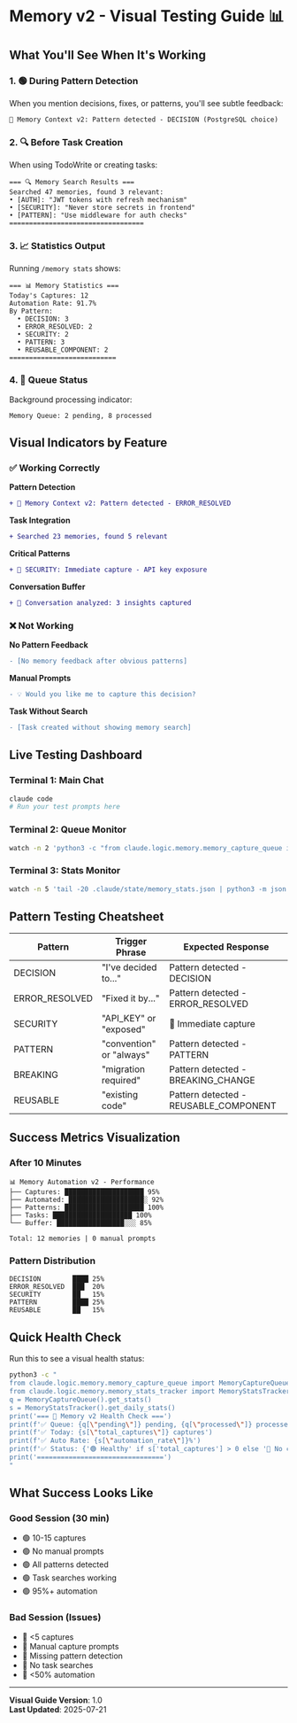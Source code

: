 # Memory v2 - Visual Testing Guide 📊

## What You'll See When It's Working

### 1. 🟢 During Pattern Detection
When you mention decisions, fixes, or patterns, you'll see subtle feedback:
```
🧠 Memory Context v2: Pattern detected - DECISION (PostgreSQL choice)
```

### 2. 🔍 Before Task Creation
When using TodoWrite or creating tasks:
```
=== 🔍 Memory Search Results ===
Searched 47 memories, found 3 relevant:
• [AUTH]: "JWT tokens with refresh mechanism"
• [SECURITY]: "Never store secrets in frontend"  
• [PATTERN]: "Use middleware for auth checks"
==================================
```

### 3. 📈 Statistics Output
Running `/memory stats` shows:
```
=== 📊 Memory Statistics ===
Today's Captures: 12
Automation Rate: 91.7%
By Pattern:
  • DECISION: 3
  • ERROR_RESOLVED: 2
  • SECURITY: 2
  • PATTERN: 3
  • REUSABLE_COMPONENT: 2
===========================
```

### 4. 🔄 Queue Status
Background processing indicator:
```
Memory Queue: 2 pending, 8 processed
```

## Visual Indicators by Feature

### ✅ Working Correctly

**Pattern Detection**
```diff
+ 🧠 Memory Context v2: Pattern detected - ERROR_RESOLVED
```

**Task Integration**  
```diff
+ Searched 23 memories, found 5 relevant
```

**Critical Patterns**
```diff
+ 🚨 SECURITY: Immediate capture - API key exposure
```

**Conversation Buffer**
```diff
+ 💬 Conversation analyzed: 3 insights captured
```

### ❌ Not Working

**No Pattern Feedback**
```diff
- [No memory feedback after obvious patterns]
```

**Manual Prompts**
```diff
- 💡 Would you like me to capture this decision?
```

**Task Without Search**
```diff
- [Task created without showing memory search]
```

## Live Testing Dashboard

### Terminal 1: Main Chat
```bash
claude code
# Run your test prompts here
```

### Terminal 2: Queue Monitor
```bash
watch -n 2 'python3 -c "from claude.logic.memory.memory_capture_queue import MemoryCaptureQueue; import json; print(json.dumps(MemoryCaptureQueue().get_stats(), indent=2))"'
```

### Terminal 3: Stats Monitor
```bash
watch -n 5 'tail -20 .claude/state/memory_stats.json | python3 -m json.tool'
```

## Pattern Testing Cheatsheet

| Pattern | Trigger Phrase | Expected Response |
|---------|---------------|-------------------|
| DECISION | "I've decided to..." | Pattern detected - DECISION |
| ERROR_RESOLVED | "Fixed it by..." | Pattern detected - ERROR_RESOLVED |
| SECURITY | "API_KEY" or "exposed" | 🚨 Immediate capture |
| PATTERN | "convention" or "always" | Pattern detected - PATTERN |
| BREAKING | "migration required" | Pattern detected - BREAKING_CHANGE |
| REUSABLE | "existing code" | Pattern detected - REUSABLE_COMPONENT |

## Success Metrics Visualization

### After 10 Minutes
```
📊 Memory Automation v2 - Performance
├── Captures: ████████████████████ 95%
├── Automated: ███████████████████░ 92%
├── Patterns: ████████████████████ 100%
├── Tasks: ████████████████████ 100%
└── Buffer: █████████████████░░░ 85%

Total: 12 memories | 0 manual prompts
```

### Pattern Distribution
```
DECISION        ████ 25%
ERROR_RESOLVED  ███  20%
SECURITY        ██   15%
PATTERN         ████ 25%
REUSABLE        ██   15%
```

## Quick Health Check

Run this to see a visual health status:
```bash
python3 -c "
from claude.logic.memory.memory_capture_queue import MemoryCaptureQueue
from claude.logic.memory.memory_stats_tracker import MemoryStatsTracker
q = MemoryCaptureQueue().get_stats()
s = MemoryStatsTracker().get_daily_stats()
print('=== 🏥 Memory v2 Health Check ===')
print(f'✅ Queue: {q[\"pending\"]} pending, {q[\"processed\"]} processed')
print(f'✅ Today: {s[\"total_captures\"]} captures')
print(f'✅ Auto Rate: {s[\"automation_rate\"]}%')
print(f'✅ Status: {'🟢 Healthy' if s['total_captures'] > 0 else '🔴 No captures'}')
print('================================')
"
```

## What Success Looks Like

### Good Session (30 min)
- 🟢 10-15 captures
- 🟢 No manual prompts
- 🟢 All patterns detected
- 🟢 Task searches working
- 🟢 95%+ automation

### Bad Session (Issues)
- 🔴 <5 captures
- 🔴 Manual capture prompts
- 🔴 Missing pattern detection
- 🔴 No task searches
- 🔴 <50% automation

---

**Visual Guide Version**: 1.0  
**Last Updated**: 2025-07-21